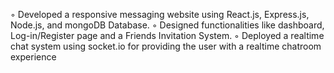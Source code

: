 ◦ Developed a responsive messaging website using React.js, Express.js, Node.js, and mongoDB Database.
◦ Designed functionalities like dashboard, Log-in/Register page and a Friends Invitation System.
◦ Deployed a realtime chat system using socket.io for providing the user with a realtime chatroom experience
